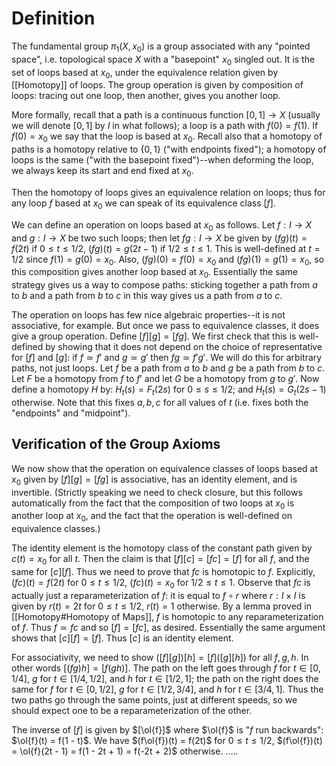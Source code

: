 # Definition
The fundamental group $\pi_1(X, x_0)$ is a group associated with any "pointed space", i.e. topological space $X$ with a "basepoint" $x_0$ singled out. It is the set of loops based at $x_0$, under the equivalence relation given by [[Homotopy]] of loops. The group operation is given by composition of loops: tracing out one loop, then another, gives you another loop. 

More formally, recall that a path is a continuous function $[0, 1] \to X$ (usually we will denote $[0, 1]$ by $I$ in what follows); a loop is a path with $f(0) = f(1)$. If $f(0) = x_0$ we say that the loop is based at $x_0$. Recall also that a homotopy of paths is a homotopy relative to $\{0, 1\}$ ("with endpoints fixed"); a homotopy of loops is the same ("with the basepoint fixed")--when deforming the loop, we always keep its start and end fixed at $x_0$. 

Then the homotopy of loops gives an equivalence relation on loops; thus for any loop $f$ based at $x_0$ we can speak of its equivalence class $[f]$. 

We can define an operation on loops based at $x_0$ as follows. Let $f: I \to X$ and $g: I \to X$ be two such loops; then let $fg: I \to X$ be given by $(fg)(t) = f(2t)$ if $0 \leq t \leq 1/2$, $(fg)(t) = g(2t - 1)$ if $1/2 \leq t \leq 1$. This is well-defined at $t = 1/2$ since $f(1) = g(0) = x_0$. Also, $(fg)(0) = f(0) = x_0$ and $(fg)(1) = g(1) = x_0$, so this composition gives another loop based at $x_0$. Essentially the same strategy gives us a way to compose paths: sticking together a path from $a$ to $b$ and a path from $b$ to $c$ in this way gives us a path from $a$ to $c$. 

The operation on loops has few nice algebraic properties--it is not associative, for example. But once we pass to equivalence classes, it does give a group operation. Define $[f][g] = [fg]$. We first check that this is well-defined by showing that it does not depend on the choice of representative for $[f]$ and $[g]$: if $f \simeq f'$ and $g \simeq g'$ then $fg \simeq f'g'$. We will do this for arbitrary paths, not just loops. Let $f$ be a path from $a$ to $b$ and $g$ be a path from $b$ to $c$. Let $F$ be a homotopy from $f$ to $f'$ and let $G$ be a homotopy from $g$ to $g'$. Now define a homotopy $H$ by: $H_t(s) = F_{t}(2s)$ for $0 \leq s \leq 1/2$; and $H_t(s) = G_t(2s - 1)$ otherwise. Note that this fixes $a, b, c$ for all values of $t$ (i.e. fixes both the "endpoints" and "midpoint"). 
## Verification of the Group Axioms
We now show that the operation on equivalence classes of loops based at $x_0$ given by $[f][g] = [fg]$ is associative, has an identity element, and is invertible. (Strictly speaking we need to check closure, but this follows automatically from the fact that the composition of two loops at $x_0$ is another loop at $x_0$, and the fact that the operation is well-defined on equivalence classes.)

The identity element is the homotopy class of the constant path given by $c(t) = x_0$ for all $t$. Then the claim is that $[f][c] = [fc] = [f]$ for all $f$, and the same for $[c][f]$. Thus we need to prove that $fc$ is homotopic to $f$. Explicitly, $(fc)(t) = f(2t)$ for $0 \leq t \leq 1/2$, $(fc)(t) = x_0$ for $1/2 \leq t \leq 1$. Observe that $fc$ is actually just a reparameterization of $f$: it is equal to $f \circ r$ where $r: I \times I$ is given by $r(t) = 2t$ for $0 \leq t \leq 1/2$, $r(t) = 1$ otherwise. By a lemma proved in [[Homotopy#Homotopy of Maps]], $f$ is homotopic to any reparameterization of $f$. Thus $f \simeq fc$ and so $[f] = [fc]$, as desired. Essentially the same argument shows that $[c][f] = [f]$. Thus $[c]$ is an identity element. 


For associativity, we need to show $([f][g])[h] = [f]([g][h])$ for all $f, g, h$. In other words $[(fg)h] = [f(gh)]$. The path on the left goes through $f$ for $t \in [0, 1/4]$, $g$ for $t \in [1/4, 1/2]$, and $h$ for $t \in [1/2, 1]$; the path on the right does the same for $f$ for $t \in [0, 1/2]$, $g$ for $t \in [1/2, 3/4]$, and $h$ for $t \in [3/4, 1]$. Thus the two paths go through the same points, just at different speeds, so we should expect one to be a reparameterization of the other. 

The inverse of $[f]$ is given by $[\ol{f}]$ where $\ol{f}$ is "$f$ run backwards": $\ol{f}(t) = f(1 - t)$. We have $(f\ol{f})(t) = f(2t)$ for $0 \leq t \leq 1/2$, $(f\ol{f})(t) = \ol{f}(2t - 1) = f(1 - 2t + 1) = f(-2t + 2)$ otherwise. .....